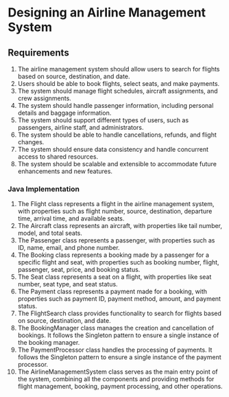 # Designing an Airline Management System

## Requirements
1. The airline management system should allow users to search for flights based on source, destination, and date.
2. Users should be able to book flights, select seats, and make payments.
3. The system should manage flight schedules, aircraft assignments, and crew assignments.
4. The system should handle passenger information, including personal details and baggage information.
5. The system should support different types of users, such as passengers, airline staff, and administrators.
6. The system should be able to handle cancellations, refunds, and flight changes.
7. The system should ensure data consistency and handle concurrent access to shared resources.
8. The system should be scalable and extensible to accommodate future enhancements and new features.

### Java Implementation
1. The Flight class represents a flight in the airline management system, with properties such as flight number, source, destination, departure time, arrival time, and available seats.
2. The Aircraft class represents an aircraft, with properties like tail number, model, and total seats.
3. The Passenger class represents a passenger, with properties such as ID, name, email, and phone number.
4. The Booking class represents a booking made by a passenger for a specific flight and seat, with properties such as booking number, flight, passenger, seat, price, and booking status.
5. The Seat class represents a seat on a flight, with properties like seat number, seat type, and seat status.
6. The Payment class represents a payment made for a booking, with properties such as payment ID, payment method, amount, and payment status.
7. The FlightSearch class provides functionality to search for flights based on source, destination, and date.
8. The BookingManager class manages the creation and cancellation of bookings. It follows the Singleton pattern to ensure a single instance of the booking manager.
9. The PaymentProcessor class handles the processing of payments. It follows the Singleton pattern to ensure a single instance of the payment processor.
10. The AirlineManagementSystem class serves as the main entry point of the system, combining all the components and providing methods for flight management, booking, payment processing, and other operations.